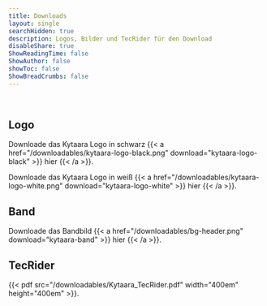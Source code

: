 ```yaml
---
title: Downloads
layout: single
searchHidden: true
description: Logos, Bilder und TecRider für den Download
disableShare: true
ShowReadingTime: false
ShowAuthor: false
showToc: false
ShowBreadCrumbs: false
---
```


&nbsp;
## Logo

Downloade das Kytaara Logo in schwarz
{{< a href="/downloadables/kytaara-logo-black.png" download="kytaara-logo-black" >}}
hier
{{< /a >}}.  

Downloade das Kytaara Logo in weiß
{{< a href="/downloadables/kytaara-logo-white.png" download="kytaara-logo-white" >}}
hier
{{< /a >}}.  


## Band

Downloade das Bandbild 
{{< a href="/downloadables/bg-header.png" download="kytaara-band" >}}
hier
{{< /a >}}.  

## TecRider

{{< pdf src="/downloadables/Kytaara_TecRider.pdf" width="400em" height="400em" >}}.
